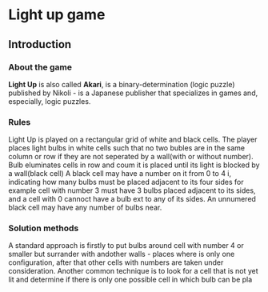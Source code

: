 # Light up game

## Introduction
### About the game 

**Light Up** is also called  **Akari**, is a binary-determination  (logic puzzle)  published by  Nikoli - is a Japanese publisher that specializes in games and, especially, logic puzzles.

### Rules
Light Up is played on a rectangular grid of white and black cells. The player places light bulbs in white cells such that no two bubles are in the same column or row if they are not seperated by a wall(with or without number). Bulb eluminates cells in row and coum it is placed until its light is blocked by a wall(black cell)
A black cell may have a number on it from 0 to 4 i, indicating how many bulbs must be placed adjacent to its four sides for example cell with number 3 must have 3 bulbs placed adjacent to its sides, and a cell with 0 cannoct have a bulb ext to any of its sides.
An unnumered black cell may have any number of bulbs near. 

### Solution methods

A standard approach is firstly to put bulbs around cell with number 4 or smaller but surrander with andother walls - places where is only one configuration, after that other cells with numbers are taken under consideration. 
Another common technique is to look for a cell that is not yet lit and determine if there is only one possible cell in which bulb can be pla
<!--stackedit_data:
eyJoaXN0b3J5IjpbLTUwMzE5Mjk5Miw3NzQzMTMwNzgsMTE1Nj
E1MTQ1MSwxNTI5NDIwNjQ4LC0xNTk5ODcyMzEwLC04MjI1OTY5
NTIsMTgxMzAxMzc0OCwtMTQ4MTE0NTk1NSwtMTAzODc3MDEwMC
w0NzIwMjk4MDMsNTc1NzUxNzgwLDIwMzcwOTAzMzgsLTI3OTA0
MjM1MV19
-->